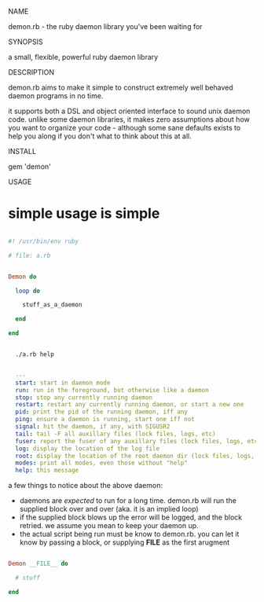 NAME

  demon.rb - the ruby daemon library you've been waiting for

SYNOPSIS

  a small, flexible, powerful ruby daemon library

DESCRIPTION

  demon.rb aims to make it simple to construct extremely well behaved daemon
  programs in no time.

  it supports both a DSL and object oriented interface to sound unix daemon
  code.  unlike some daemon libraries, it makes zero assumptions about how you
  want to organize your code - although some sane defaults exists to help you
  along if you don't what to think about this at all.

INSTALL

  gem 'demon'

USAGE

# simple usage is simple

````ruby

#! /usr/bin/env ruby

# file: a.rb


Demon do

  loop do

    stuff_as_a_daemon

  end

end


````

````bash

  ./a.rb help 

````

````yaml

  ---
  start: start in daemon mode
  run: run in the foreground, but otherwise like a daemon
  stop: stop any currently running daemon
  restart: restart any currently running daemon, or start a new one
  pid: print the pid of the running daemon, iff any
  ping: ensure a daemon is running, start one iff not
  signal: hit the daemon, if any, with SIGUSR2
  tail: tail -F all auxillary files (lock files, logs, etc)
  fuser: report the fuser of any auxillary files (lock files, logs, etc)
  log: display the location of the log file
  root: display the location of the root daemon dir (lock files, logs, etc)
  modes: print all modes, even those without "help"
  help: this message


````

a few things to notice about the above daemon:

* daemons are *expected* to run for a long time.  demon.rb will run the supplied block over and over (aka. it is an implied loop)
* if the supplied block blows up the error will be logged, and the block retried.  we assume you mean to keep your daemon up.
* the actual script being run must be know to demon.rb.  you can let it know by passing a block, or supplying __FILE__ as the first arugment

````ruby

Demon __FILE__ do

  # stuff

end

````
